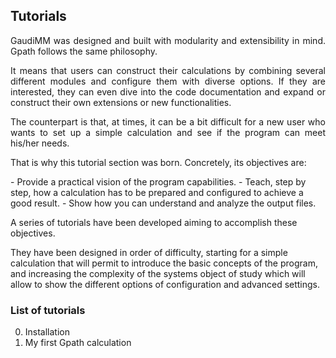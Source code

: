## Tutorials
<div style="text-align: justify">
GaudiMM was designed and built with modularity and extensibility in mind. Gpath follows the same philosophy. 
  
It means that users can construct their calculations by combining several different modules and configure them with diverse options. 
If they are interested, they can even dive into the code documentation and expand or construct their own extensions or new functionalities.

The counterpart is that, at times, it can be a bit difficult for a new user who wants to set up a simple calculation and see if the program can meet his/her needs.

That is why this tutorial section was born. Concretely, its objectives are:
</div>
- Provide a practical vision of the program capabilities.
- Teach, step by step, how a calculation has to be prepared and configured to achieve a good result.
- Show how you can understand and analyze the output files.

A series of tutorials have been developed aiming to accomplish these objectives. 

They have been designed in order of difficulty, starting for a simple calculation that will permit to introduce the basic concepts of the program, and increasing the complexity of the systems object of study which will allow to show the different options of configuration and advanced settings.

### List of tutorials
0. Installation
1. My first Gpath calculation
